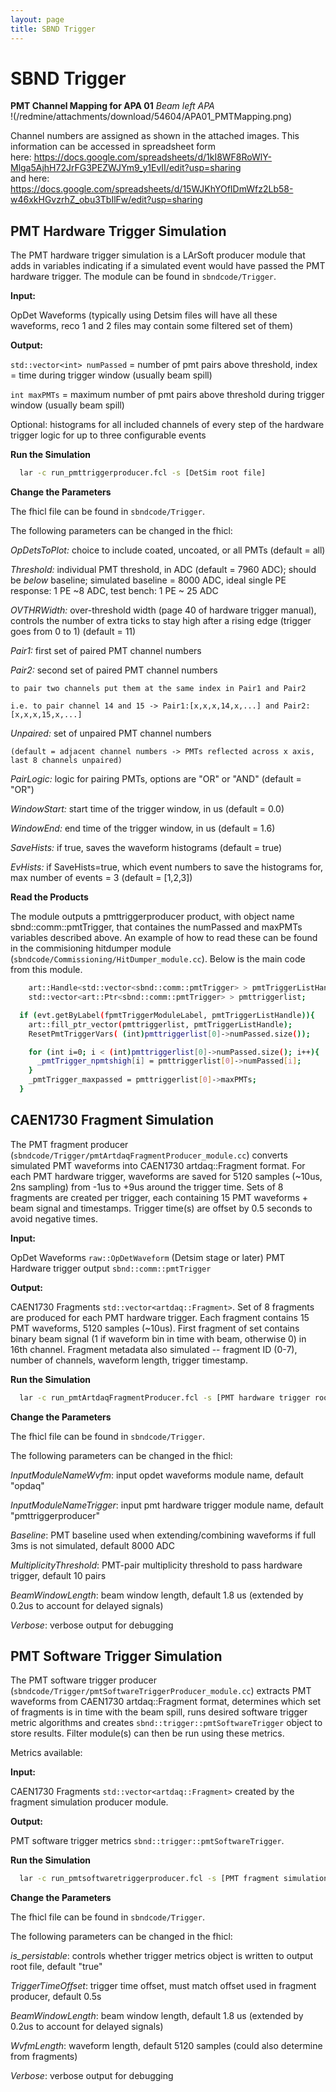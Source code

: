 ```yaml
---
layout: page
title: SBND Trigger
---
```




SBND Trigger
============================================

**PMT Channel Mapping for APA 01** *Beam left APA*\
!(/redmine/attachments/download/54604/APA01_PMTMapping.png)

Channel numbers are assigned as shown in the attached images. This
information can be accessed in spreadsheet form\
here:
<https://docs.google.com/spreadsheets/d/1kI8WF8RoWlY-Mlga5AjhH72JrFG3PEZWJYm9_y1EvII/edit?usp=sharing>\
and here:
<https://docs.google.com/spreadsheets/d/15WJKhYOfIDmWfz2Lb58-w46xkHGvzrhZ_obu3TbIlFw/edit?usp=sharing>


PMT Hardware Trigger Simulation
-----------------------------------------------------------------------------


The PMT hardware trigger simulation is a LArSoft producer module that adds in variables indicating if a simulated event would have passed the PMT hardware trigger. The module can be found in ```sbndcode/Trigger```.


**Input:** 

  OpDet Waveforms (typically using Detsim files will have all these waveforms, reco 1 and 2 files may contain some filtered set of them)


**Output:** 

  ```std::vector<int> numPassed``` = number of pmt pairs above threshold, index = time during trigger window (usually beam spill)
  
  ```int maxPMTs``` = maximum number of pmt pairs above threshold during trigger window (usually beam spill)
  
  Optional: histograms for all included channels of every step of the hardware trigger logic for up to three configurable events
  
  
**Run the Simulation**

  ```bash
    lar -c run_pmttriggerproducer.fcl -s [DetSim root file]
  ```
  
**Change the Parameters**

  The fhicl file can be found in ```sbndcode/Trigger```. 
  
  The following parameters can be changed in the fhicl:
  
  _OpDetsToPlot:_ choice to include coated, uncoated, or all PMTs (default = all)
  
  _Threshold:_    individual PMT threshold, in ADC (default = 7960 ADC); should be _below_ baseline; simulated baseline = 8000 ADC, ideal single PE response: 1 PE                   ~8 ADC, test bench: 1 PE ~ 25 ADC
  
  _OVTHRWidth:_   over-threshold width (page 40 of hardware trigger manual), controls the number of extra ticks to stay high after a rising edge (trigger goes                       from 0 to 1) (default = 11)
  
  _Pair1:_        first set of paired PMT channel numbers
  
  _Pair2:_        second set of paired PMT channel numbers
  
    to pair two channels put them at the same index in Pair1 and Pair2
  
    i.e. to pair channel 14 and 15 -> Pair1:[x,x,x,14,x,...] and Pair2: [x,x,x,15,x,...]
  
  _Unpaired:_     set of unpaired PMT channel numbers
  
    (default = adjacent channel numbers -> PMTs reflected across x axis, last 8 channels unpaired)
    
  _PairLogic:_   logic for pairing PMTs, options are "OR" or "AND" (default = "OR")
  
  _WindowStart:_ start time of the trigger window, in us (default = 0.0)
  
  _WindowEnd:_   end time of the trigger window, in us (default = 1.6)
  
  _SaveHists:_   if true, saves the waveform histograms (default = true)
  
  _EvHists:_     if SaveHists=true, which event numbers to save the histograms for, max number of events = 3 (default = [1,2,3])
  
  
**Read the Products**

  The module outputs a pmttriggerproducer product, with object name sbnd::comm::pmtTrigger, that containes the numPassed and maxPMTs variables described above. An example of how to read these can be found in the commisioning hitdumper module (```sbndcode/Commissioning/HitDumper_module.cc```). Below is the main code from this module.
  
  ```bash
      art::Handle<std::vector<sbnd::comm::pmtTrigger> > pmtTriggerListHandle;
      std::vector<art::Ptr<sbnd::comm::pmtTrigger> > pmttriggerlist;

    if (evt.getByLabel(fpmtTriggerModuleLabel, pmtTriggerListHandle)){
      art::fill_ptr_vector(pmttriggerlist, pmtTriggerListHandle);
      ResetPmtTriggerVars( (int)pmttriggerlist[0]->numPassed.size());

      for (int i=0; i < (int)pmttriggerlist[0]->numPassed.size(); i++){
        _pmtTrigger_npmtshigh[i] = pmttriggerlist[0]->numPassed[i];
      }
      _pmtTrigger_maxpassed = pmttriggerlist[0]->maxPMTs;
    }
  ```

CAEN1730 Fragment Simulation
-----------------------------------------------------------------------------  

The PMT fragment producer (```sbndcode/Trigger/pmtArtdaqFragmentProducer_module.cc```) converts simulated PMT waveforms into CAEN1730 artdaq::Fragment format. For each PMT hardware trigger, waveforms are saved for 5120 samples (~10us, 2ns sampling) from -1us to +9us around the trigger time. Sets of 8 fragments are created per trigger, each containing 15 PMT waveforms + beam signal and timestamps. Trigger time(s) are offset by 0.5 seconds to avoid negative times.

**Input:** 

  OpDet Waveforms ```raw::OpDetWaveform``` (Detsim stage or later)
  PMT Hardware trigger output ```sbnd::comm::pmtTrigger```

**Output:** 

  CAEN1730 Fragments ```std::vector<artdaq::Fragment>```. Set of 8 fragments are produced for each PMT hardware trigger. Each fragment contains 15 PMT waveforms, 5120 samples (~10us). First fragment of set contains binary beam signal (1 if waveform bin in time with beam, otherwise 0) in  16th channel. Fragment metadata also simulated -- fragment ID (0-7), number of channels, waveform length, trigger timestamp. 
  
**Run the Simulation**

  ```bash
    lar -c run_pmtArtdaqFragmentProducer.fcl -s [PMT hardware trigger root file]
  ```
  
**Change the Parameters**

  The fhicl file can be found in ```sbndcode/Trigger```. 
  
  The following parameters can be changed in the fhicl:    
  
  _InputModuleNameWvfm_:  input opdet waveforms module name, default "opdaq"
  
  _InputModuleNameTrigger_: input pmt hardware trigger module name, default "pmttriggerproducer"
  
  _Baseline_: PMT baseline used when extending/combining waveforms if full 3ms is not simulated, default 8000 ADC
  
  _MultiplicityThreshold_: PMT-pair multiplicity threshold to pass hardware trigger, default 10 pairs
  
  _BeamWindowLength_: beam window length, default 1.8 us (extended by 0.2us to account for delayed signals)
  
  _Verbose_: verbose output for debugging 
  
  
 PMT Software Trigger Simulation
-----------------------------------------------------------------------------

The PMT software trigger producer (```sbndcode/Trigger/pmtSoftwareTriggerProducer_module.cc```) extracts PMT waveforms from CAEN1730 artdaq::Fragment format, determines which set of fragments is in time with the beam spill, runs desired software trigger metric algorithms and creates ```sbnd::trigger::pmtSoftwareTrigger``` object to store results. Filter module(s) can then be run using these metrics.

Metrics available: 

**Input:** 

  CAEN1730 Fragments ```std::vector<artdaq::Fragment>``` created by the fragment simulation producer module.

**Output:** 

  PMT software trigger metrics ```sbnd::trigger::pmtSoftwareTrigger```. 
  
 **Run the Simulation**

  ```bash
    lar -c run_pmtsoftwaretriggerproducer.fcl -s [PMT fragment simulation root file]
  ```
  
**Change the Parameters**

  The fhicl file can be found in ```sbndcode/Trigger```. 
  
  The following parameters can be changed in the fhicl:    
  
  _is_persistable_:  controls whether trigger metrics object is written to output root file, default "true"
  
  _TriggerTimeOffset_: trigger time offset, must match offset used in fragment producer, default 0.5s
  
  _BeamWindowLength_: beam window length, default 1.8 us (extended by 0.2us to account for delayed signals)
  
  _WvfmLength_: waveform length, default 5120 samples (could also determine from fragments)
  
  _Verbose_: verbose output for debugging 
